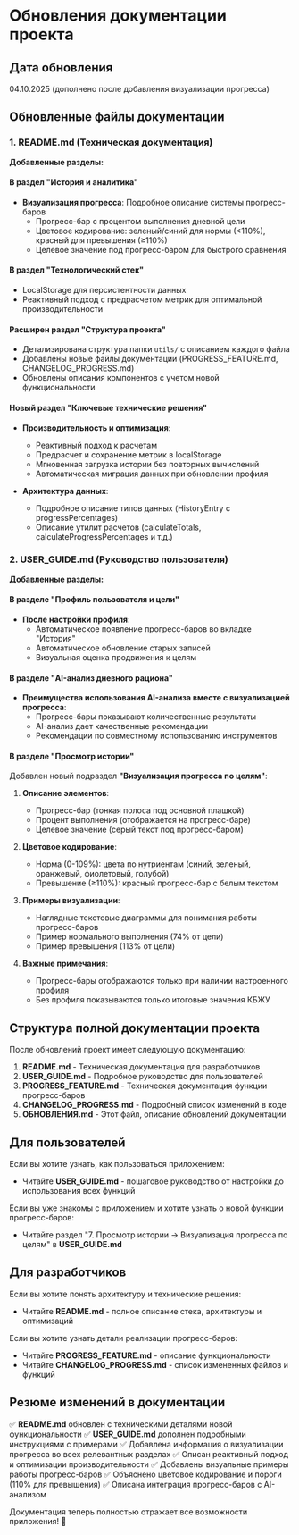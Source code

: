 # Обновления документации проекта

## Дата обновления
04.10.2025 (дополнено после добавления визуализации прогресса)

## Обновленные файлы документации

### 1. README.md (Техническая документация)

**Добавленные разделы:**

#### В раздел "История и аналитика"
- **Визуализация прогресса**: Подробное описание системы прогресс-баров
  - Прогресс-бар с процентом выполнения дневной цели
  - Цветовое кодирование: зеленый/синий для нормы (<110%), красный для превышения (≥110%)
  - Целевое значение под прогресс-баром для быстрого сравнения

#### В раздел "Технологический стек"
- LocalStorage для персистентности данных
- Реактивный подход с предрасчетом метрик для оптимальной производительности

#### Расширен раздел "Структура проекта"
- Детализирована структура папки `utils/` с описанием каждого файла
- Добавлены новые файлы документации (PROGRESS_FEATURE.md, CHANGELOG_PROGRESS.md)
- Обновлены описания компонентов с учетом новой функциональности

#### Новый раздел "Ключевые технические решения"
- **Производительность и оптимизация**:
  - Реактивный подход к расчетам
  - Предрасчет и сохранение метрик в localStorage
  - Мгновенная загрузка истории без повторных вычислений
  - Автоматическая миграция данных при обновлении профиля

- **Архитектура данных**:
  - Подробное описание типов данных (HistoryEntry с progressPercentages)
  - Описание утилит расчетов (calculateTotals, calculateProgressPercentages и т.д.)

### 2. USER_GUIDE.md (Руководство пользователя)

**Добавленные разделы:**

#### В разделе "Профиль пользователя и цели"
- **После настройки профиля**:
  - Автоматическое появление прогресс-баров во вкладке "История"
  - Автоматическое обновление старых записей
  - Визуальная оценка продвижения к целям

#### В разделе "AI-анализ дневного рациона"
- **Преимущества использования AI-анализа вместе с визуализацией прогресса**:
  - Прогресс-бары показывают количественные результаты
  - AI-анализ дает качественные рекомендации
  - Рекомендации по совместному использованию инструментов

#### В разделе "Просмотр истории"
Добавлен новый подраздел **"Визуализация прогресса по целям"**:

1. **Описание элементов**:
   - Прогресс-бар (тонкая полоса под основной плашкой)
   - Процент выполнения (отображается на прогресс-баре)
   - Целевое значение (серый текст под прогресс-баром)

2. **Цветовое кодирование**:
   - Норма (0-109%): цвета по нутриентам (синий, зеленый, оранжевый, фиолетовый, голубой)
   - Превышение (≥110%): красный прогресс-бар с белым текстом

3. **Примеры визуализации**:
   - Наглядные текстовые диаграммы для понимания работы прогресс-баров
   - Пример нормального выполнения (74% от цели)
   - Пример превышения (113% от цели)

4. **Важные примечания**:
   - Прогресс-бары отображаются только при наличии настроенного профиля
   - Без профиля показываются только итоговые значения КБЖУ

## Структура полной документации проекта

После обновлений проект имеет следующую документацию:

1. **README.md** - Техническая документация для разработчиков
2. **USER_GUIDE.md** - Подробное руководство для пользователей
3. **PROGRESS_FEATURE.md** - Техническая документация функции прогресс-баров
4. **CHANGELOG_PROGRESS.md** - Подробный список изменений в коде
5. **ОБНОВЛЕНИЯ.md** - Этот файл, описание обновлений документации

## Для пользователей

Если вы хотите узнать, как пользоваться приложением:
- Читайте **USER_GUIDE.md** - пошаговое руководство от настройки до использования всех функций

Если вы уже знакомы с приложением и хотите узнать о новой функции прогресс-баров:
- Читайте раздел "7. Просмотр истории → Визуализация прогресса по целям" в **USER_GUIDE.md**

## Для разработчиков

Если вы хотите понять архитектуру и технические решения:
- Читайте **README.md** - полное описание стека, архитектуры и оптимизаций

Если вы хотите узнать детали реализации прогресс-баров:
- Читайте **PROGRESS_FEATURE.md** - описание функциональности
- Читайте **CHANGELOG_PROGRESS.md** - список измененных файлов и функций

## Резюме изменений в документации

✅ **README.md** обновлен с техническими деталями новой функциональности
✅ **USER_GUIDE.md** дополнен подробными инструкциями с примерами
✅ Добавлена информация о визуализации прогресса во всех релевантных разделах
✅ Описан реактивный подход и оптимизации производительности
✅ Добавлены визуальные примеры работы прогресс-баров
✅ Объяснено цветовое кодирование и пороги (110% для превышения)
✅ Описана интеграция прогресс-баров с AI-анализом

Документация теперь полностью отражает все возможности приложения! 🎉
